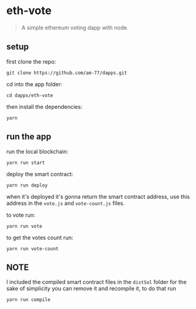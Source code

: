 # eth-vote

> A simple ethereum voting dapp with node.

## setup

first clone the repo:

```shell
git clone https://github.com/am-77/dapps.git
```

cd into the app folder:

```shell
cd dapps/eth-vote
```

then install the dependencies:

```shell
yarn
```

## run the app

run the local blockchain:

```shell
yarn run start
```

deploy the smart contract:

```shell
yarn run deploy
```
when it's deployed it's gonna return the smart contract address, use this address in the `vote.js` and `vote-count.js` files.

to vote run:

```shell
yarn run vote
```
to get the votes count  run:

```shell
yarn run vote-count
```


## NOTE 
I included the compiled smart contract files in the `distSol` folder for the sake of simplicity
you can remove it and recompile it, to do that run 

```shell
yarn run compile
```